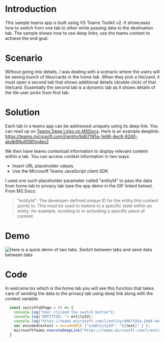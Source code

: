 # Introduction
This sample teams app is built using VS Teams Toolkit v2. It showcases how to switch from one tab to other while passing data to the destination tab. The sample shows how to use deep links, use the teams context to achieve the end goal.

# Scenario
Without going into details, I was dealing with a scenario where the users will be seeing bunch of tiles/cards in the home tab. When they pick a tile/card, it must open a second tab that shows additional details (double click) of that tile/card. Essentially the second tab is a dynamic tab as it shows details of the tile user picks from first tab.

# Solution
Each tab in a teams app can be addressed uniquely using its deep link. You can read up on [Teams Deep Links on MSDocs](https://docs.microsoft.com/en-us/microsoftteams/platform/concepts/build-and-test/deep-links). 
Here is an example deeplink:
https://teams.microsoft.com/l/entity/9d67195a-1e68-4ec8-8240-abdb6fbd108f/index2

We then have teams contextual information to display relevant content within a tab. You can access context information in two ways:
* Insert URL placeholder values.
* Use the Microsoft Teams JavaScript client SDK. 

I used one such placeholder parameter called "entityId" to pass the data from home tab to privacy tab (see the app demo in the GIF linked below).
From MS Docs:
>"entityId": The developer-defined unique ID for the entity this content points to. This must be used to restore to a specific state within an entity; for example, scrolling to or activating a specific piece of content.

# Demo
![Here is a quick demo of two tabs. Switch between tabs and send data between tabs](https://user-images.githubusercontent.com/2417337/138160486-680c12e9-58d4-4bad-b284-1f4ec5d11427.gif)

# Code

In welcome.tsx which is the home tab you will see this function that takes care of sending the data to the privacy tab using deep link along with the context variable.

```javascript
  const switchTabPage = () => {
    console.log("User clicked the switch button");
    console.log("ENTITYID: "+ entityId);
    console.log("https://teams.microsoft.com/l/entity/9d67195a-1e68-4ec8-8240-abdb6fbd108f/index2");
    var encodedContext = encodeURI(`{"subEntityId": "${text}" }`);
    microsoftTeams.executeDeepLink("https://teams.microsoft.com/l/entity/9d67195a-1e68-4ec8-8240-abdb6fbd108f/index2?context="+ encodedContext);
  }
```


